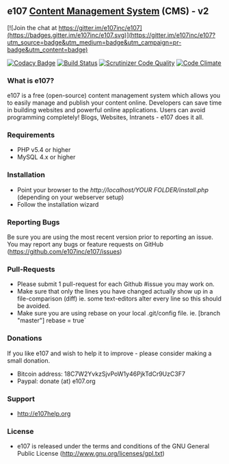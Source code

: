 ## e107 [Content Management System][1] (CMS) - v2

[![Join the chat at https://gitter.im/e107inc/e107](https://badges.gitter.im/e107inc/e107.svg)](https://gitter.im/e107inc/e107?utm_source=badge&utm_medium=badge&utm_campaign=pr-badge&utm_content=badge)

[![Codacy Badge](https://api.codacy.com/project/badge/Grade/508c87e10e594ab4800cea0a3c501cda)](https://www.codacy.com/app/reconix/e107?utm_source=github.com&amp;utm_medium=referral&amp;utm_content=Reconix/e107&amp;utm_campaign=Badge_Grade)
[![Build Status](https://scrutinizer-ci.com/g/Reconix/e107/badges/build.png?b=master)](https://scrutinizer-ci.com/g/Reconix/e107/build-status/master)
[![Scrutinizer Code Quality](https://scrutinizer-ci.com/g/Reconix/e107/badges/quality-score.png?b=master)](https://scrutinizer-ci.com/g/Reconix/e107/?branch=master)
[![Code Climate](https://codeclimate.com/github/Reconix/e107/badges/gpa.svg)](https://codeclimate.com/github/Reconix/e107)

### What is e107?
e107 is a free (open-source) content management system which allows you to easily manage and publish your content online. Developers can save time in building websites and powerful online applications. Users can avoid programming completely! Blogs, Websites, Intranets - e107 does it all. 

### Requirements

* PHP v5.4 or higher
* MySQL 4.x or higher 

### Installation

* Point your browser to the *http://localhost/YOUR FOLDER/install.php* (depending on your webserver setup)
* Follow the installation wizard

### Reporting Bugs

Be sure you are using the most recent version prior to reporting an issue. 
You may report any bugs or feature requests on GitHub (https://github.com/e107inc/e107/issues)

### Pull-Requests

* Please submit 1 pull-request for each Github #issue you may work on. 
* Make sure that only the lines you have changed actually show up in a file-comparison (diff) ie. some text-editors alter every line so this should be avoided. 
* Make sure you are using rebase on your local .git/config file. 
ie. [branch "master"]
	rebase = true`

### Donations
If you like e107 and wish to help it to improve - please consider making a small donation.

* Bitcoin address: 18C7W2YvkzSjvPoW1y46PjkTdCr9UzC3F7
* Paypal: donate (at) e107.org

### Support
* http://e107help.org 

### License

* e107 is released under the terms and conditions of the GNU General Public License (http://www.gnu.org/licenses/gpl.txt)

  [1]: http://e107.org
  [2]: http://www.e107.org
